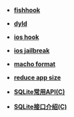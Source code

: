 - [**fishhook**](https://github.com/gaonian/HexoDocument/blob/master/iOS/fishHook.md)
- [**dyld**](https://github.com/gaonian/HexoDocument/blob/master/iOS/dyld.md)
- [**ios hook**](https://github.com/gaonian/HexoDocument/blob/master/iOS/iOSHook.md)
- [**ios jailbreak**](https://github.com/gaonian/HexoDocument/blob/master/iOS/iOSJailBreak.md)
- [**macho format**](https://github.com/gaonian/HexoDocument/blob/master/iOS/machoFormat.md)
- [**reduce app size**](https://github.com/gaonian/HexoDocument/blob/master/iOS/reduceApp.md)

- [**SQLite常用API(C)**](https://github.com/gaonian/HexoDocument/blob/master/iOS/SQLite/SQLite%E5%B8%B8%E7%94%A8API(C).md)

- [**SQLite接口介绍(C)**](https://github.com/gaonian/HexoDocument/blob/master/iOS/SQLite/SQLite接口介绍(C).md)
